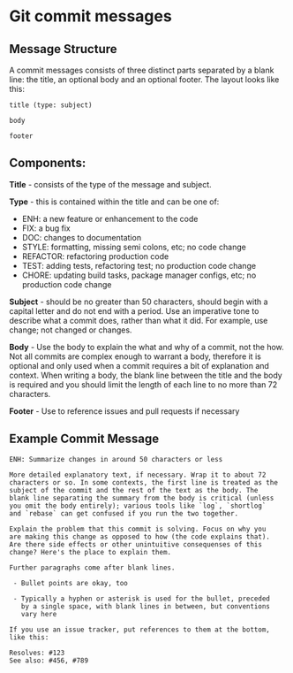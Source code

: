 # Git commit messages

## Message Structure
A commit messages consists of three distinct parts separated by a blank line: the title, an optional body and an optional footer. The layout looks like this:

```
title (type: subject)

body

footer
```

## Components:
**Title** - consists of the type of the message and subject.

**Type** - this is contained within the title and can be one of:
* ENH: a new feature or enhancement to the code
* FIX: a bug fix
* DOC: changes to documentation
* STYLE: formatting, missing semi colons, etc; no code change
* REFACTOR: refactoring production code
* TEST: adding tests, refactoring test; no production code change
* CHORE: updating build tasks, package manager configs, etc; no production code change

**Subject** - should be no greater than 50 characters, should begin with a capital letter and do not end with a period. 
Use an imperative tone to describe what a commit does, rather than what it did. For example, use change; not changed or 
changes.

**Body** - Use the body to explain the what and why of a commit, not the how. Not all commits are complex enough to 
warrant a body, therefore it is optional and only used when a commit requires a bit of explanation and context. When 
writing a body, the blank line between the title and the body is required and you should limit the length of each line 
to no more than 72 characters.

**Footer** - Use to reference issues and pull requests if necessary

## Example Commit Message
```
ENH: Summarize changes in around 50 characters or less

More detailed explanatory text, if necessary. Wrap it to about 72
characters or so. In some contexts, the first line is treated as the
subject of the commit and the rest of the text as the body. The
blank line separating the summary from the body is critical (unless
you omit the body entirely); various tools like `log`, `shortlog`
and `rebase` can get confused if you run the two together.

Explain the problem that this commit is solving. Focus on why you
are making this change as opposed to how (the code explains that).
Are there side effects or other unintuitive consequenses of this
change? Here's the place to explain them.

Further paragraphs come after blank lines.

 - Bullet points are okay, too

 - Typically a hyphen or asterisk is used for the bullet, preceded
   by a single space, with blank lines in between, but conventions
   vary here

If you use an issue tracker, put references to them at the bottom,
like this:

Resolves: #123
See also: #456, #789
```